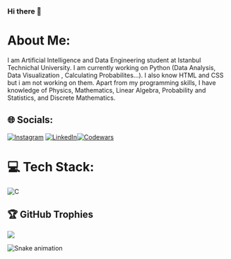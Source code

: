 ### Hi there 👋

# About Me:
I am Artificial Intelligence and Data Engineering student at Istanbul Technichal University. I am currently working on Python (Data Analysis, Data Visualization , Calculating Probabilites...). I also know HTML and CSS but i am not working on them. Apart from my programming skills, I have knowledge of Physics, Mathematics, Linear Algebra, Probability and Statistics, and Discrete Mathematics. 


## 🌐 Socials:
[![Instagram](https://img.shields.io/badge/Instagram-%23E4405F.svg?logo=Instagram&logoColor=white)](https://www.instagram.com/omerzzeybek9) [![LinkedIn](https://img.shields.io/badge/LinkedIn-%230077B5.svg?logo=linkedin&logoColor=white)](www.linkedin.com/in/ömer-faruk-zeybek-455896281)[![Codewars](https://img.shields.io/badge/Codewars-000000?style=for-the-badge&logo=codewars&logoColor=white)](https://www.codewars.com/users/itu-itis22-zeybeko22) 

# 💻 Tech Stack:
![C](https://img.shields.io/badge/python-%2300599C.svg?style=for-the-badge&logo=c&logoColor=white)

## 🏆 GitHub Trophies
![](https://github-profile-trophy.vercel.app/?username=itu-itis22-zeybeko22&theme=onedark&no-frame=true&no-bg=true&margin-w=4)

![Snake animation](https://github.com/itu-itis22-zeybeko22/itu-itis22-zeybeko22/blob/output/github-contribution-grid-snake.svg)

